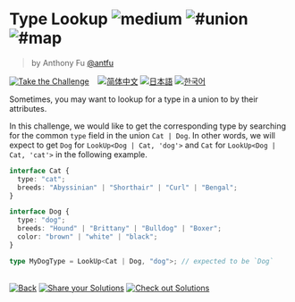 <!--info-header-start--><h1>Type Lookup <img src="https://img.shields.io/badge/-medium-d9901a" alt="medium"/> <img src="https://img.shields.io/badge/-%23union-999" alt="#union"/> <img src="https://img.shields.io/badge/-%23map-999" alt="#map"/></h1><blockquote><p>by Anthony Fu <a href="https://github.com/antfu" target="_blank">@antfu</a></p></blockquote><p><a href="https://tsch.js.org/62/play" target="_blank"><img src="https://img.shields.io/badge/-Take%20the%20Challenge-3178c6?logo=typescript&logoColor=white" alt="Take the Challenge"/></a> &nbsp;&nbsp;&nbsp;<a href="./README.zh-CN.md" target="_blank"><img src="https://img.shields.io/badge/-%E7%AE%80%E4%BD%93%E4%B8%AD%E6%96%87-gray" alt="简体中文"/></a>  <a href="./README.ja.md" target="_blank"><img src="https://img.shields.io/badge/-%E6%97%A5%E6%9C%AC%E8%AA%9E-gray" alt="日本語"/></a>  <a href="./README.ko.md" target="_blank"><img src="https://img.shields.io/badge/-%ED%95%9C%EA%B5%AD%EC%96%B4-gray" alt="한국어"/></a> </p><!--info-header-end-->

Sometimes, you may want to lookup for a type in a union to by their attributes.

In this challenge, we would like to get the corresponding type by searching for the common `type` field in the union `Cat | Dog`. In other words, we will expect to get `Dog` for `LookUp<Dog | Cat, 'dog'>` and `Cat` for `LookUp<Dog | Cat, 'cat'>` in the following example.

```ts
interface Cat {
  type: "cat";
  breeds: "Abyssinian" | "Shorthair" | "Curl" | "Bengal";
}

interface Dog {
  type: "dog";
  breeds: "Hound" | "Brittany" | "Bulldog" | "Boxer";
  color: "brown" | "white" | "black";
}

type MyDogType = LookUp<Cat | Dog, "dog">; // expected to be `Dog`
```

<!--info-footer-start--><br><a href="../../README.md" target="_blank"><img src="https://img.shields.io/badge/-Back-grey" alt="Back"/></a> <a href="https://tsch.js.org/62/answer" target="_blank"><img src="https://img.shields.io/badge/-Share%20your%20Solutions-teal" alt="Share your Solutions"/></a> <a href="https://tsch.js.org/62/solutions" target="_blank"><img src="https://img.shields.io/badge/-Check%20out%20Solutions-de5a77?logo=awesome-lists&logoColor=white" alt="Check out Solutions"/></a> <!--info-footer-end-->
